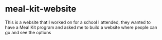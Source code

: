 # meal-kit-website
This is a website that I worked on for a school I attended, they wanted to have a Meal Kit program and asked me to build a website where people can go and see the options
